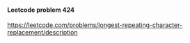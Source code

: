#### Leetcode problem 424

https://leetcode.com/problems/longest-repeating-character-replacement/description
